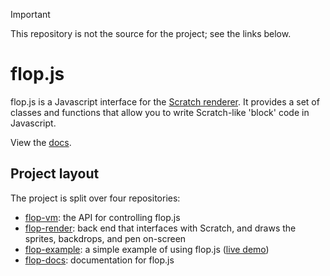 > [!IMPORTANT]
> This repository is not the source for the project; see the links below.

# flop.js

flop.js is a Javascript interface for the [Scratch renderer](https://scratch.mit.edu). It provides a set of classes and functions that allow you to write Scratch-like 'block' code in Javascript.

View the [docs](https://kingsuper195.github.io/flop-docs).

## Project layout

The project is split over four repositories:
* [flop-vm](https://github.com/kingsuper195/flop-vm): the API for controlling flop.js
* [flop-render](https://github.com/kingsuper195/flop-render): back end that interfaces with Scratch, and draws the sprites, backdrops, and pen on-screen
* [flop-example](https://github.com/kingsuper195/flop-example): a simple example of using flop.js ([live demo](https://flop-example.onrender.com/))
* [flop-docs](https://github.com/kimgsuper195/flop-docs): documentation for flop.js

